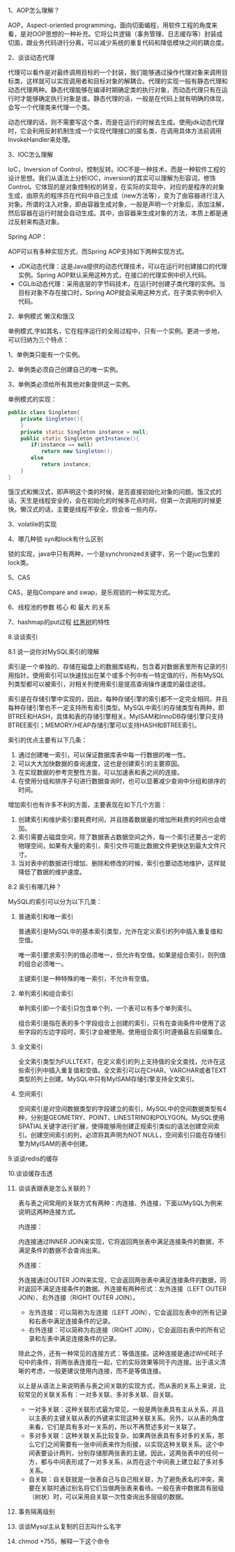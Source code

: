 1、AOP怎么理解？

AOP，Aspect-oriented programming，面向切面编程，用软件工程的角度来看，是对OOP思想的一种补充。它将公共逻辑（事务管理、日志缓存等）封装成切面，跟业务代码进行分离，可以减少系统的重复代码和降低模块之间的耦合度。

2、谈谈动态代理

代理可以看作是对最终调用目标的一个封装，我们能够通过操作代理对象来调用目标类，这样就可以实现调用者和目标对象的解耦合。代理的实现一般有静态代理和动态代理两种。静态代理能够在编译时期确定类的执行对象，而动态代理只有在运行时才能够确定执行对象是谁。静态代理的话，一般是在代码上就有明确的体现，会写一个代理类来代理一个类。

动态代理的话，则不需要写这个类，而是在运行的时候去生成。使用jdk动态代理时，它会利用反射机制生成一个实现代理接口的匿名类，在调用具体方法前调用InvokeHandler来处理。

3、IOC怎么理解

IoC，Inversion of Control，控制反转。IOC不是一种技术，而是一种软件工程的设计思想。我们从语法上分析IOC，inversion的其实可以理解为形容词，修饰Control。它体现的是对象控制权的转变，在实际的实现中，对应的是程序的对象生成，由原先的程序员在代码中自己生成（new方法等），变为了由容器进行注入对象。所谓的注入对象，即由容器生成对象，一般是声明一个对象后，添加注解，然后容器在运行时就会自动生成。其中，由容器来生成对象的方法，本质上都是通过反射来构造对象。

Spring AOP：

AOP可以有多种实现方式，而Spring AOP支持如下两种实现方式。

- JDK动态代理：这是Java提供的动态代理技术，可以在运行时创建接口的代理实例。Spring AOP默认采用这种方式，在接口的代理实例中织入代码。
- CGLib动态代理：采用底层的字节码技术，在运行时创建子类代理的实例。当目标对象不存在接口时，Spring AOP就会采用这种方式，在子类实例中织入代码。

 2、单例模式 懒汉和饿汉  

单例模式,字如其名，它在程序运行的全局过程中，只有一个实例。更进一步地，可以归纳为三个特点：

1、单例类只能有一个实例。

2、单例类必须自己创建自己的唯一实例。

3、单例类必须给所有其他对象提供这一实例。

单例模式的实现：

```java
public class Singleton{ 
    private Singleton(){
    }
    private static Singleton instance = null; 
    public static Singleton getInstance(){ 
　　    if(instance == null)
　　　　    return new Singleton(); 
　　    else 
　　　　    return instance;
    }
}
```

饿汉式和懒汉式，即声明这个类的时候，是否直接初始化对象的问题。饿汉式的话，天生是线程安全的，会在初始化的时候多花点时间，但第一次调用的时候更快。懒汉式的话，主要是线程不安全，但会省一些内存。

 3、volatile的实现 

 4、哪几种锁 syn和lock有什么区别 

锁的实现，java中只有两种，一个是synchronized关键字，另一个是juc包里的lock类。

 5、CAS 

CAS，是指Compare and swap，是乐观锁的一种实现方式。

 6、线程池的参数 核心 和 最大 的关系 

 7、hashmap的put过程 [红黑树]()的特性



8.谈谈索引

8.1 说一说你对MySQL索引的理解

索引是一个单独的、存储在磁盘上的数据库结构，包含着对数据表里所有记录的引用指针。使用索引可以快速找出在某个或多个列中有一特定值的行，所有MySQL列类型都可以被索引，对相关列使用索引是提高查询操作速度的最佳途径。

索引是在存储引擎中实现的，因此，每种存储引擎的索引都不一定完全相同，并且每种存储引擎也不一定支持所有索引类型。MySQL中索引的存储类型有两种，即BTREE和HASH，具体和表的存储引擎相关。MyISAM和InnoDB存储引擎只支持BTREE索引；MEMORY/HEAP存储引擎可以支持HASH和BTREE索引。

索引的优点主要有以下几条：

1. 通过创建唯一索引，可以保证数据库表中每一行数据的唯一性。
2. 可以大大加快数据的查询速度，这也是创建索引的主要原因。
3. 在实现数据的参考完整性方面，可以加速表和表之间的连接。
4. 在使用分组和排序子句进行数据查询时，也可以显著减少查询中分组和排序的时间。

增加索引也有许多不利的方面，主要表现在如下几个方面：

1. 创建索引和维护索引要耗费时间，并且随着数据量的增加所耗费的时间也会增加。
2. 索引需要占磁盘空间，除了数据表占数据空间之外，每一个索引还要占一定的物理空间，如果有大量的索引，索引文件可能比数据文件更快达到最大文件尺寸。
3. 当对表中的数据进行增加、删除和修改的时候，索引也要动态地维护，这样就降低了数据的维护速度。

8.2 索引有哪几种？

MySQL的索引可以分为以下几类：

1. 普通索引和唯一索引

   普通索引是MySQL中的基本索引类型，允许在定义索引的列中插入重复值和空值。

   唯一索引要求索引列的值必须唯一，但允许有空值。如果是组合索引，则列值的组合必须唯一。

   主键索引是一种特殊的唯一索引，不允许有空值。

2. 单列索引和组合索引

   单列索引即一个索引只包含单个列，一个表可以有多个单列索引。

   组合索引是指在表的多个字段组合上创建的索引，只有在查询条件中使用了这些字段的左边字段时，索引才会被使用。使用组合索引时遵循最左前缀集合。

3. 全文索引

   全文索引类型为FULLTEXT，在定义索引的列上支持值的全文查找，允许在这些索引列中插入重复值和空值。全文索引可以在CHAR、VARCHAR或者TEXT类型的列上创建。MySQL中只有MyISAM存储引擎支持全文索引。

4. 空间索引

   空间索引是对空间数据类型的字段建立的索引，MySQL中的空间数据类型有4种，分别是GEOMETRY、POINT、LINESTRING和POLYGON。MySQL使用SPATIAL关键字进行扩展，使得能够用创建正规索引类似的语法创建空间索引。创建空间索引的列，必须将其声明为NOT NULL，空间索引只能在存储引擎为MyISAM的表中创建。

9.谈谈redis的缓存	



10.谈谈缓存击透



11. 谈谈表跟表是怎么关联的？

    表与表之间常用的关联方式有两种：内连接、外连接，下面以MySQL为例来说明这两种连接方式。

    内连接：

    内连接通过INNER JOIN来实现，它将返回两张表中满足连接条件的数据，不满足条件的数据不会查询出来。

    外连接：

    外连接通过OUTER JOIN来实现，它会返回两张表中满足连接条件的数据，同时返回不满足连接条件的数据。外连接有两种形式：左外连接（LEFT OUTER JOIN）、右外连接（RIGHT OUTER JOIN）。

    - 左外连接：可以简称为左连接（LEFT JOIN），它会返回左表中的所有记录和右表中满足连接条件的记录。
    - 右外连接：可以简称为右连接（RIGHT JOIN），它会返回右表中的所有记录和左表中满足连接条件的记录。

    除此之外，还有一种常见的连接方式：等值连接。这种连接是通过WHERE子句中的条件，将两张表连接在一起，它的实际效果等同于内连接。出于语义清晰的考虑，一般更建议使用内连接，而不是等值连接。

    以上是从语法上来说明表与表之间关联的实现方式，而从表的关系上来说，比较常见的关联关系有：一对多关联、多对多关联、自关联。

    - 一对多关联：这种关联形式最为常见，一般是两张表具有主从关系，并且以主表的主键关联从表的外键来实现这种关联关系。另外，以从表的角度来看，它们是具有多对一关系的，所以不再赘述多对一关联了。
    - 多对多关联：这种关联关系比较复杂，如果两张表具有多对多的关系，那么它们之间需要有一张中间表来作为衔接，以实现这种关联关系。这个中间表要设计两列，分别存储那两张表的主键。因此，这两张表中的任何一方，都与中间表形成了一对多关系，从而在这个中间表上建立起了多对多关系。
    - 自关联：自关联就是一张表自己与自己相关联，为了避免表名的冲突，需要在关联时通过别名将它们当做两张表来看待。一般在表中数据具有层级（树状）时，可以采用自关联一次性查询出多层级的数据。

12. 事务隔离级别

13. 谈谈Mysql主从复制的日志叫什么名字
14. chmod +755，解释一下这个命令